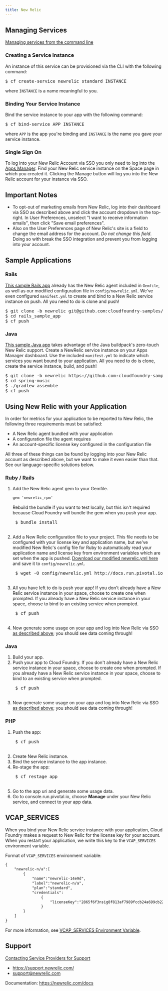 ```yaml
---
title: New Relic
---
```


## <a id='managing'></a>Managing Services ##

[Managing services from the command line](/devguide/services/managing-services.html)

### <a id='create'></a>Creating a Service Instance ###

An instance of this service can be provisioned via the CLI with the following command:

<pre class="terminal">
$ cf create-service newrelic standard INSTANCE
</pre>
where `INSTANCE` is a name meaningful to you.

### <a id='bind'></a>Binding Your Service Instance ###

Bind the service instance to your app with the following command:

<pre class="terminal">
$ cf bind-service APP INSTANCE
</pre>
where `APP` is the app you're binding and `INSTANCE` is the name you gave your service instance.

### <a id='sso'></a>Single Sign On ###

To log into your New Relic Account via SSO you only need to log into the [Apps Manager](http://console.run.pivotal.io). Find your New Relic service instance on the Space page in which you created it. Clicking the Manage button will log you into the New Relic account for your instance via SSO.

## <a id='notes'></a>Important Notes ##

* To opt-out of marketing emails from New Relic, log into their dashboard via SSO as described above and click the account dropdown in the top-right. In User Preferences, unselect "I want to receive information emails", then click "Save email preferences".
* Also on the User Preferences page of New Relic's site is a field to change the email address for the account. *Do not change this field*. Doing so with break the SSO integration and prevent you from logging into your account.

## <a id='sample-app'></a>Sample Applications ##

### <a id='sample-rails'></a>Rails ###

[This sample Rails app](https://github.com/cloudfoundry-samples/rails_sample_app/tree/newrelic) already has the New Relic agent included in `Gemfile`, as well as our modified configuration file in `config/newrelic.yml`. We've even configured `manifest.yml` to create and bind to a New Relic service instance on push. All you need to do is clone and push!

<pre class="terminal">
$ git clone -b newrelic git@github.com:cloudfoundry-samples/rails_sample_app.git
$ cd rails_sample_app
$ cf push
</pre>

### <a id='sample-java'></a>Java ###

[This sample Java app](https://github.com/cloudfoundry-samples/spring-music/tree/newrelic) takes advantage of the Java buildpack's zero-touch New Relic support. Create a NewRelic service instance on your Apps Manager dashboard. Use the included `manifest.yml` to indicate which services you want bound to your application. All you need to do is clone, create the service instance, build, and push!

<pre class="terminal">
$ git clone -b newrelic https://github.com:cloudfoundry-samples/spring-music.git
$ cd spring-music
$ ./gradlew assemble
$ cf push
</pre>


## <a id='using'></a>Using New Relic with your Application ##

In order for metrics for your application to be reported to New Relic, the following three requirements must be satisfied:

* A New Relic agent bundled with your application
* A configuration file the agent requires
* An account-specific license key configured in the configuration file

All three of these things can be found by logging into your New Relic account as described above, but we want to make it even easier than that. See our language-specific solutions below.

### <a id='ruby'></a>Ruby / Rails ###

1. Add the New Relic agent gem to your Gemfile.

	~~~xml
	gem 'newrelic_rpm'
	~~~
	Rebuild the bundle if you want to test locally, but this isn't required because Cloud Foundry will bundle the gem when you push your app.
	<pre class="terminal">
	$ bundle install
	</pre>

1. Add a New Relic configuration file to your project. This file needs to be configured with your license key and application name, but we've modified New Relic's config file for Ruby to automatically read your application name and license key from environment variables which are set when the app is pushed. [Download our modified newrelic.yml here](./newrelic-ruby.yml) and save it to `config/newrelic.yml`.

	<pre class="terminal">
	$ wget -O config/newrelic.yml http://docs.run.pivotal.io/marketplace/services/newrelic/newrelic-ruby.yml
	</pre>

1. All you have left to do is push your app! If you don't already have a New Relic service instance in your space, choose to create one when prompted. If you already have a New Relic service instance in your space, choose to bind to an existing service when prompted.

	<pre class="terminal">
	$ cf push
	</pre>

1. Now generate some usage on your app and log into New Relic via SSO [as described above](#sso); you should see data coming through!

### <a id='java'></a>Java ###

1. Build your app.
1. Push your app to Cloud Foundry. If you don't already have a New Relic service instance in your space, choose to create one when prompted. If you already have a New Relic service instance in your space, choose to bind to an existing service when prompted.
	<pre class="terminal">
	$ cf push
	</pre>
1. Now generate some usage on your app and log into New Relic via SSO [as described above](#sso); you should see data coming through!

### <a id='php'></a>PHP ###

1. Push the app:
	<pre class="terminal">
	$ cf push
	</pre>
2. Create New Relic instance.
3. Bind the service instance to the app instance.
4. Re-stage the app:
	<pre class="terminal">
	$ cf restage app
	</pre>
5. Go to the app uri and generate some usage data.
6. Go to console.run.pivotal.io, choose **Manage** under your New Relic service, and connect to your app data.

## <a id='vcap-services'></a>VCAP_SERVICES ##

When you bind your New Relic service instance with your application, Cloud Foundry makes a request to New Relic for the license key for your account. When you restart your application, we write this key to the `VCAP_SERVICES` environment variable.

Format of `VCAP_SERVICES` environment variable:

~~~xml
{
	"newrelic-n/a":[
		{
			"name":"newrelic-14e9d",
			"label":"newrelic-n/a",
			"plan":"standard",
			"credentials":
				{
					"licenseKey":"2865f6f3nsig8f813af7989fccb24a699cb22a4beb"
				}
		}
	]
}
~~~
For more information, see [VCAP_SERVICES Environment Variable](/devguide/deploy-apps/environment-variable.html).

## <a id='support'></a>Support ##

[Contacting Service Providers for Support](../../contacting-service-providers-for-support.html)

* https://support.newrelic.com/
* support@newrelic.com

Documentation: https://newrelic.com/docs
